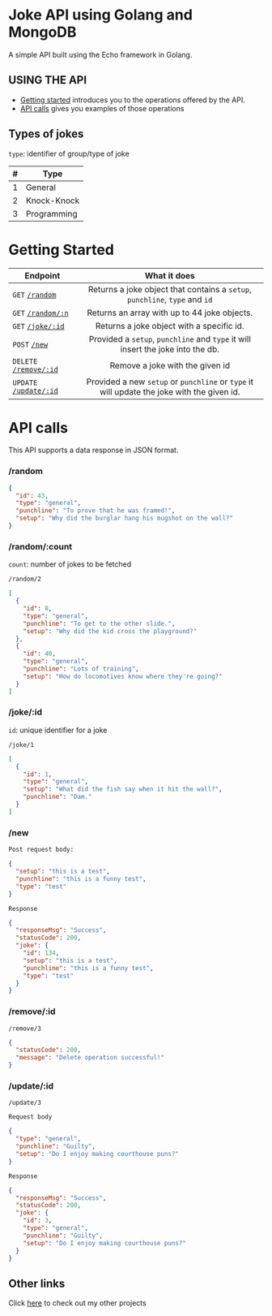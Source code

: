 # Joke API using Golang and MongoDB

A simple API built using the Echo framework in Golang.

## USING THE API

- [Getting started](#getting-started) introduces you to the operations offered by the API.
- [API calls](#api-calls) gives you examples of those operations

## Types of jokes

`type`: identifier of group/type of joke

| #   | Type        |
| --- | ----------- |
| 1   | General     |
| 2   | Knock-Knock |
| 3   | Programming |

# Getting Started

| Endpoint                                  |                                        What it does                                        |
| ----------------------------------------- | :----------------------------------------------------------------------------------------: |
| `GET` [`/random`](#randomjokes)           |        Returns a joke object that contains a `setup`, `punchline`, `type` and `id`         |
| `GET` [`/random/:n`](#randomjokescount)   |                        Returns an array with up to 44 joke objects.                        |
| `GET` [`/joke/:id`](#jokesid)             |                         Returns a joke object with a specific id.                          |
| `POST` [`/new`](#jokescreate)             |      Provided a `setup`, `punchline` and `type` it will insert the joke into the db.       |
| `DELETE` [`/remove/:id`](#jokeremoveid)   |                              Remove a joke with the given id                               |
| `UPDATE` [`/update/:id`](#randomtypetype) | Provided a new `setup` or `punchline` or `type` it will update the joke with the given id. |

# API calls

This API supports a data response in JSON format.

### /random

```json
{
  "id": 43,
  "type": "general",
  "punchline": "To prove that he was framed!",
  "setup": "Why did the burglar hang his mugshot on the wall?"
}
```

### /random/:count

`count`: number of jokes to be fetched

`/random/2`

```json
[
  {
    "id": 8,
    "type": "general",
    "punchline": "To get to the other slide.",
    "setup": "Why did the kid cross the playground?"
  },
  {
    "id": 40,
    "type": "general",
    "punchline": "Lots of training",
    "setup": "How do locomotives know where they're going?"
  }
]
```

### /joke/:id

`id`: unique identifier for a joke

`/joke/1`

```json
[
  {
    "id": 1,
    "type": "general",
    "setup": "What did the fish say when it hit the wall?",
    "punchline": "Dam."
  }
]
```

### /new

`Post request body:`

```json
{
  "setup": "this is a test",
  "punchline": "this is a funny test",
  "type": "test"
}
```

`Response`

```json
{
  "responseMsg": "Success",
  "statusCode": 200,
  "joke": {
    "id": 134,
    "setup": "this is a test",
    "punchline": "this is a funny test",
    "type": "test"
  }
}
```

### /remove/:id

`/remove/3`

```json
{
  "statusCode": 200,
  "message": "Delete operation successful!"
}
```

### /update/:id

`/update/3`

`Request body`

```json
{
  "type": "general",
  "punchline": "Guilty",
  "setup": "Do I enjoy making courthouse puns?"
}
```

`Response`

```json
{
  "responseMsg": "Success",
  "statusCode": 200,
  "joke": {
    "id": 3,
    "type": "general",
    "punchline": "Guilty",
    "setup": "Do I enjoy making courthouse puns?"
  }
}
```

## Other links

Click [here](https://prtvi.github.io/allprojects.html) to check out my other projects
